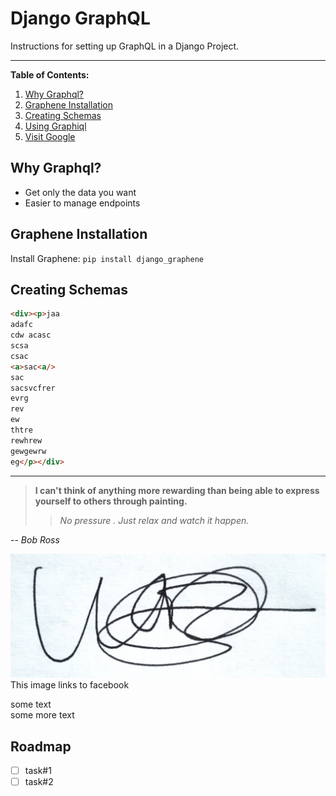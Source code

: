# Django GraphQL

Instructions for setting up GraphQL in a Django Project.

---

**Table of Contents:**

1. [Why Graphql?](#why-graphql)
1. [Graphene Installation](#graphene-installation)
1. [Creating Schemas](#creating-schemas)
1. [Using Graphiql]()
1. [Visit Google](https://www.google.com)

## Why Graphql?
- Get only the data you want 
- Easier to manage endpoints

## Graphene Installation

Install Graphene: `pip install django_graphene`

## Creating Schemas

```html
<div><p>jaa
adafc
cdw acasc
scsa
csac
<a>sac<a/>
sac
sacsvcfrer
evrg
rev
ew
thtre
rewhrew
gewgewrw
eg</p></div>
```

---

> **I can't think of anything more rewarding than being able to express yourself to others through painting.**
>
>> *No pressure . Just relax and watch it happen.*

-- *Bob Ross*

[![Picture](./IMG_20220207_143440copy.jpg)](https://facebook.com)
This image links to facebook

some text <br> some more text

## Roadmap

- [ ] task#1
- [ ] task#2
